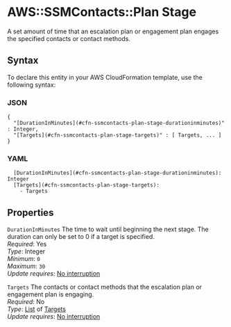 # AWS::SSMContacts::Plan Stage<a name="aws-properties-ssmcontacts-plan-stage"></a>

A set amount of time that an escalation plan or engagement plan engages the specified contacts or contact methods\.

## Syntax<a name="aws-properties-ssmcontacts-plan-stage-syntax"></a>

To declare this entity in your AWS CloudFormation template, use the following syntax:

### JSON<a name="aws-properties-ssmcontacts-plan-stage-syntax.json"></a>

```
{
  "[DurationInMinutes](#cfn-ssmcontacts-plan-stage-durationinminutes)" : Integer,
  "[Targets](#cfn-ssmcontacts-plan-stage-targets)" : [ Targets, ... ]
}
```

### YAML<a name="aws-properties-ssmcontacts-plan-stage-syntax.yaml"></a>

```
  [DurationInMinutes](#cfn-ssmcontacts-plan-stage-durationinminutes): Integer
  [Targets](#cfn-ssmcontacts-plan-stage-targets):
    - Targets
```

## Properties<a name="aws-properties-ssmcontacts-plan-stage-properties"></a>

`DurationInMinutes` <a name="cfn-ssmcontacts-plan-stage-durationinminutes"></a>
The time to wait until beginning the next stage\. The duration can only be set to 0 if a target is specified\.  
_Required_: Yes  
_Type_: Integer  
_Minimum_: `0`  
_Maximum_: `30`  
_Update requires_: [No interruption](https://docs.aws.amazon.com/AWSCloudFormation/latest/UserGuide/using-cfn-updating-stacks-update-behaviors.html#update-no-interrupt)

`Targets` <a name="cfn-ssmcontacts-plan-stage-targets"></a>
The contacts or contact methods that the escalation plan or engagement plan is engaging\.  
_Required_: No  
_Type_: [List](aws-properties-ssmcontacts-plan-targets.md) of [Targets](aws-properties-ssmcontacts-plan-targets.md)  
_Update requires_: [No interruption](https://docs.aws.amazon.com/AWSCloudFormation/latest/UserGuide/using-cfn-updating-stacks-update-behaviors.html#update-no-interrupt)
